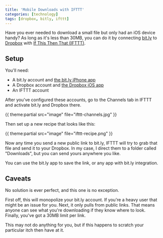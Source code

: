 ```yaml
---
title: 'Mobile Downloads with IFTTT'
categories: [technology]
tags: [dropbox, bitly, ifttt]
---
```


Have you ever needed to download a small file but only had an iOS device handy? As long as it's less than 30MB, you can do it by connecting [bit.ly](http://bit.ly) to [Dropbox](http://dropbox.com) with [If This Then That (IFTTT)](http://ifttt.com).

## Setup

You'll need:

* A bit.ly account and [the bit.ly iPhone app](
https://itunes.apple.com/us/app/bitly/id525106063?mt=8)
* A Dropbox account and [the Dropbox iOS app](
https://itunes.apple.com/us/app/dropbox/id327630330?mt=8)
* An IFTTT account

After you've configured these accounts, go to the Channels tab in IFTTT and activate bit.ly and Dropbox there.

{{ theme:partial src="image" file="ifttt-channels.jpg" }}

Then set up a new recipe that looks like this:

{{ theme:partial src="image" file="ifttt-recipe.png" }}

Now any time you send a new public link to bit.ly, IFTTT will try to grab that file and send it to your Dropbox. In my case, I direct them to a folder called "Downloads", but you can send yours anywhere you like.

You can use the bit.ly app to save the link, or any app with bit.ly integration. 

## Caveats

No solution is ever perfect, and this one is no exception. 

First off, this will monopolize your bit.ly account. If you're a heavy user that might be an issue for you. Next, it only pulls from public links. That means anyone can see what you're downloading if they know where to look. Finally, you've got a 30MB limit per link.

This may not do anything for you, but if this happens to scratch your particular itch then have at it.